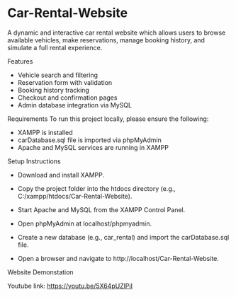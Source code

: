 # Car-Rental-Website

A dynamic and interactive car rental website which allows users to browse available vehicles, make reservations, manage booking history, and simulate a full rental experience.

Features
- Vehicle search and filtering
- Reservation form with validation
- Booking history tracking
- Checkout and confirmation pages
- Admin database integration via MySQL

Requirements
To run this project locally, please ensure the following:
- XAMPP is installed
- carDatabase.sql file is imported via phpMyAdmin
- Apache and MySQL services are running in XAMPP


Setup Instructions
- Download and install XAMPP.

- Copy the project folder into the htdocs directory (e.g., C:/xampp/htdocs/Car-Rental-Website).

- Start Apache and MySQL from the XAMPP Control Panel.

- Open phpMyAdmin at localhost/phpmyadmin.

- Create a new database (e.g., car_rental) and import the carDatabase.sql file.

- Open a browser and navigate to http://localhost/Car-Rental-Website.

Website Demonstation 

Youtube link: https://youtu.be/5X64pUZlPiI
